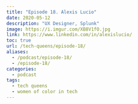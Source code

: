 ```yaml
---
title: "Episode 18. Alexis Lucio"
date: 2020-05-12
description: "UX Designer, Splunk"
image: https://i.imgur.com/XB8V1fO.jpg
link: https://www.linkedin.com/in/alexislucio/
toc: true
url: /tech-queens/episode-18/
aliases:
  - /podcast/episode-18/
  - /episode-18/
categories:
  - podcast
tags:
  - tech queens
  - women of color in tech
---
```

